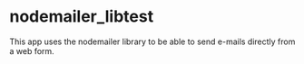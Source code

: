 # nodemailer_libtest
This app uses the nodemailer library to be able to send e-mails directly from a web form.

